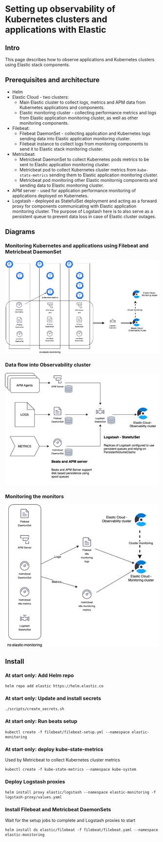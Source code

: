 # Setting up observability of Kubernetes clusters and applications with Elastic

## Intro
This page describes how to observe applications and Kubernetes clusters using Elastic stack components.

## Prerequisites and architecture
* Helm
* Elastic Cloud - two clusters:
  * Main Elastic cluster to collect logs, metrics and APM data from Kubernetes applications and components.
  * Elastic monitoring cluster - collecting performance metrics and logs from Elastic application monitoring cluster, as well as other monitoring components.
* Filebeat:
  * Filebeat DaemonSet - collecting application and Kubernetes logs sending data into Elastic application monitoring cluster.
  * Filebeat instance to collect logs from monitoring components to send it to Elastic stack monitoring cluster.
* Metricbeat:
  * Metricbeat DaemonSet to collect Kubernetes pods metrics to be sent to Elastic application monitoring cluster.
  * Metricbeat pod to collect Kubernetes cluster metrics from `kube-stats-metrics` sending them to Elastic application monitoring cluster.
  * Metricbeat pod monitoring other Elastic monitornig components and sending data to Elastic monitoring cluster.
* APM server - used for application performance monitoring of applications deployed on Kubernetes.
* Logstash - deployed as StatefulSet deployment and acting as a forward proxy for components communicating with Elastic application monitoring cluster. The purpose of Logstash here is to also serve as a persistent queue to prevent data loss in case of Elastic cluster outages.

## Diagrams
### Monitoring Kubernetes and applications using Filebeat and Metricbeat DaemonSet
![Monitoring diagram](images/monitoring1.png)
### Data flow into Observability cluster
![Data flow](images/monitoring2.png)
### Monitoring the monitors
![Monitoring the monitors](images/monitoring3.png)

## Install
### At start only: Add Helm repo
```
helm repo add elastic https://helm.elastic.co
```

### At start only: Update and install secrets
```
./scripts/create_secrets.sh
```

### At start only: Run beats setup
```
kubectl create -f filebeat/filebeat-setup.yml --namespace elastic-monitoring
```

### At start only: deploy kube-state-metrics
Used by Metricbeat to collect Kubernetes cluster metrics
```
kubectl create -f kube-state-metrics --namespace kube-system
```

### Deploy Logstash proxies
```
helm install proxy elastic/logstash --namespace elastic-monitoring -f logstash-proxy/values.yaml
```

### Install Filebeat and Metricbeat DaemonSets
Wait for the setup jobs to complete and Logstash proxies to start
```
helm install ds elastic/filebeat -f filebeat/filebeat.yaml --namespace elastic-monitoring
```
